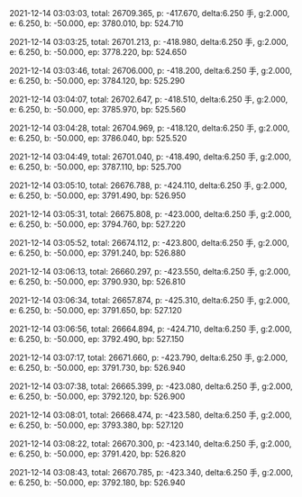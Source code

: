 2021-12-14 03:03:03, total: 26709.365, p: -417.670, delta:6.250 手, g:2.000, e: 6.250, b: -50.000, ep: 3780.010, bp: 524.710

2021-12-14 03:03:25, total: 26701.213, p: -418.980, delta:6.250 手, g:2.000, e: 6.250, b: -50.000, ep: 3778.220, bp: 524.650

2021-12-14 03:03:46, total: 26706.000, p: -418.200, delta:6.250 手, g:2.000, e: 6.250, b: -50.000, ep: 3784.120, bp: 525.290

2021-12-14 03:04:07, total: 26702.647, p: -418.510, delta:6.250 手, g:2.000, e: 6.250, b: -50.000, ep: 3785.970, bp: 525.560

2021-12-14 03:04:28, total: 26704.969, p: -418.120, delta:6.250 手, g:2.000, e: 6.250, b: -50.000, ep: 3786.040, bp: 525.520

2021-12-14 03:04:49, total: 26701.040, p: -418.490, delta:6.250 手, g:2.000, e: 6.250, b: -50.000, ep: 3787.110, bp: 525.700

2021-12-14 03:05:10, total: 26676.788, p: -424.110, delta:6.250 手, g:2.000, e: 6.250, b: -50.000, ep: 3791.490, bp: 526.950

2021-12-14 03:05:31, total: 26675.808, p: -423.000, delta:6.250 手, g:2.000, e: 6.250, b: -50.000, ep: 3794.760, bp: 527.220

2021-12-14 03:05:52, total: 26674.112, p: -423.800, delta:6.250 手, g:2.000, e: 6.250, b: -50.000, ep: 3791.240, bp: 526.880

2021-12-14 03:06:13, total: 26660.297, p: -423.550, delta:6.250 手, g:2.000, e: 6.250, b: -50.000, ep: 3790.930, bp: 526.810

2021-12-14 03:06:34, total: 26657.874, p: -425.310, delta:6.250 手, g:2.000, e: 6.250, b: -50.000, ep: 3791.650, bp: 527.120

2021-12-14 03:06:56, total: 26664.894, p: -424.710, delta:6.250 手, g:2.000, e: 6.250, b: -50.000, ep: 3792.490, bp: 527.150

2021-12-14 03:07:17, total: 26671.660, p: -423.790, delta:6.250 手, g:2.000, e: 6.250, b: -50.000, ep: 3791.730, bp: 526.940

2021-12-14 03:07:38, total: 26665.399, p: -423.080, delta:6.250 手, g:2.000, e: 6.250, b: -50.000, ep: 3792.120, bp: 526.900

2021-12-14 03:08:01, total: 26668.474, p: -423.580, delta:6.250 手, g:2.000, e: 6.250, b: -50.000, ep: 3793.380, bp: 527.120

2021-12-14 03:08:22, total: 26670.300, p: -423.140, delta:6.250 手, g:2.000, e: 6.250, b: -50.000, ep: 3791.420, bp: 526.820

2021-12-14 03:08:43, total: 26670.785, p: -423.340, delta:6.250 手, g:2.000, e: 6.250, b: -50.000, ep: 3792.180, bp: 526.940